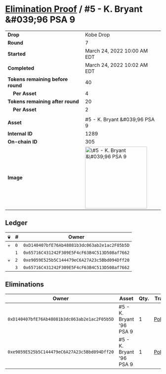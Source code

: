 # [Elimination Proof](./readme.md) / \#5 - K. Bryant &\#039;96 PSA 9

|                                       |                                                                                                                                                                                                     |
| ------------------------------------- | --------------------------------------------------------------------------------------------------------------------------------------------------------------------------------------------------- |
| **Drop**                              | Kobe Drop                                                                                                                                                                                           |
| **Round**                             | 7                                                                                                                                                                                                   |
| **Started**                           | March 24, 2022 10:00 AM EDT                                                                                                                                                                         |
| **Completed**                         | March 24, 2022 10:02 AM EDT                                                                                                                                                                         |
| **Tokens remaining before round**     | 40                                                                                                                                                                                                  |
| **&nbsp;&nbsp;&nbsp;&nbsp;Per Asset** | 4                                                                                                                                                                                                   |
| **Tokens remaining after round**      | 20                                                                                                                                                                                                  |
| **&nbsp;&nbsp;&nbsp;&nbsp;Per Asset** | 2                                                                                                                                                                                                   |
|                                       |                                                                                                                                                                                                     |
| **Asset**                             | \#5 - K. Bryant &\#039;96 PSA 9                                                                                                                                                                     |
| **Internal ID**                       | 1289                                                                                                                                                                                                |
| **On-chain ID**                       | 305                                                                                                                                                                                                 |
| **Image**                             | <img src="https://tcdn.blokpax.com/95d5aeda-852b-4482-90f1-ce44ddef8fdb/a5dbeb76451f83ca4e32d661f9bf4fbb60c0c4838f72e2e1ca3caa2c24571cdb.jpg" height="200" alt="\#5 - K. Bryant &\#039;96 PSA 9" /> |

## Ledger

| 💀  | #   | Owner                                        |
| --- | --- | -------------------------------------------- |
| 💀  | `0` | `0xD140407bfE76Ab48081b3dc063ab2e1ac2F05b5D` |
|     | `1` | `0x65716C431242F309E5F4cF63B4C513D508af7662` |
| 💀  | `2` | `0xe9059E525b5C144479eC6A27A23c5Bbd094Dff20` |
|     | `3` | `0x65716C431242F309E5F4cF63B4C513D508af7662` |

## Eliminations

| Owner                                        | Asset                     | Qty. | Transaction                                                                                                  |
| -------------------------------------------- | ------------------------- | ---- | ------------------------------------------------------------------------------------------------------------ |
| `0xD140407bfE76Ab48081b3dc063ab2e1ac2F05b5D` | \#5 - K. Bryant '96 PSA 9 | 1    | [Polygonscan](https://polygonscan.com/tx/0xfe95d3be22c72f42eb1819dd19a2db56eab0e7e7a3d721371e7cbe2605a49ff6) |
| `0xe9059E525b5C144479eC6A27A23c5Bbd094Dff20` | \#5 - K. Bryant '96 PSA 9 | 1    | [Polygonscan](https://polygonscan.com/tx/0x7cb0fed9962bc2757bb8b038956a533db76e34f9ca2e5d387b1d8b597423eb25) |
